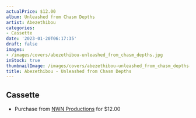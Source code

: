 ```yaml
---
actualPrice: $12.00
album: Unleashed from Chasm Depths
artist: Abezethibou
categories:
- Cassette
date: '2023-01-20T06:17:35'
draft: false
images:
- /images/covers/abezethibou-unleashed_from_chasm_depths.jpg
inStock: true
thumbnailImage: /images/covers/abezethibou-unleashed_from_chasm_depths-thumb.jpg
title: Abezethibou - Unleashed from Chasm Depths
---
```


## Cassette
* Purchase from [NWN Productions](http://shop.nwnprod.com/index.php?route=product/product&path=73&product_id=30814&sort=pd.name&order=ASC) for $12.00
